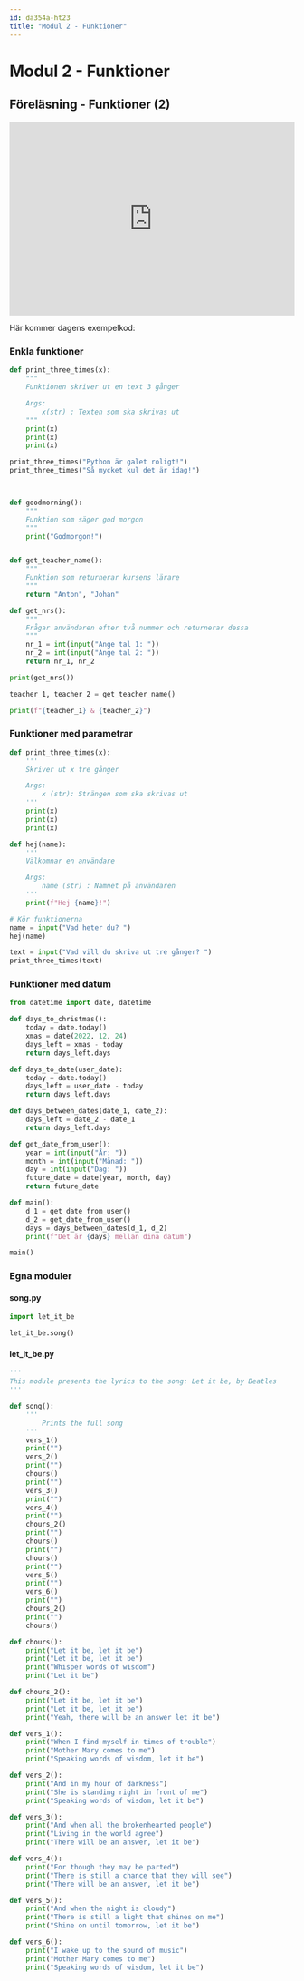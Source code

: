 ```yaml
---
id: da354a-ht23
title: "Modul 2 - Funktioner"
---
```


# Modul 2 - Funktioner

## Föreläsning - Funktioner (2)

<div class="frame">
    <div style="left: 0; width: 100%; height: 0; position: relative; padding-bottom: 56.2696%; padding-top: 58px;"><iframe src="https://www.slideshare.net/slideshow/embed_code/key/LRxlOex9DYwwyL" style="top: 0; left: 0; width: 100%; height: 100%; position: absolute; border: 0;" allowfullscreen scrolling="no" allow="encrypted-media;"></iframe></div>
</div>

Här kommer dagens exempelkod:

### Enkla funktioner

```python
def print_three_times(x):
    """
    Funktionen skriver ut en text 3 gånger

    Args:
        x(str) : Texten som ska skrivas ut
    """
    print(x)
    print(x)
    print(x)

print_three_times("Python är galet roligt!")
print_three_times("Så mycket kul det är idag!")



def goodmorning():
    """
    Funktion som säger god morgon
    """
    print("Godmorgon!")


def get_teacher_name():
    """
    Funktion som returnerar kursens lärare
    """
    return "Anton", "Johan"

def get_nrs():
    """
    Frågar användaren efter två nummer och returnerar dessa
    """
    nr_1 = int(input("Ange tal 1: "))
    nr_2 = int(input("Ange tal 2: "))
    return nr_1, nr_2

print(get_nrs())

teacher_1, teacher_2 = get_teacher_name()

print(f"{teacher_1} & {teacher_2}")
```

### Funktioner med parametrar

```python
def print_three_times(x):
    '''
    Skriver ut x tre gånger

    Args:
        x (str): Strängen som ska skrivas ut
    '''
    print(x)
    print(x)
    print(x)

def hej(name):
    '''
    Välkomnar en användare

    Args:
        name (str) : Namnet på användaren
    '''
    print(f"Hej {name}!")

# Kör funktionerna
name = input("Vad heter du? ")
hej(name)

text = input("Vad vill du skriva ut tre gånger? ")
print_three_times(text)
```

### Funktioner med datum
```python
from datetime import date, datetime

def days_to_christmas():
    today = date.today()
    xmas = date(2022, 12, 24)
    days_left = xmas - today
    return days_left.days

def days_to_date(user_date):
    today = date.today()
    days_left = user_date - today
    return days_left.days

def days_between_dates(date_1, date_2):
    days_left = date_2 - date_1
    return days_left.days

def get_date_from_user():
    year = int(input("År: "))
    month = int(input("Månad: "))
    day = int(input("Dag: "))
    future_date = date(year, month, day)
    return future_date

def main():
    d_1 = get_date_from_user()
    d_2 = get_date_from_user()
    days = days_between_dates(d_1, d_2)
    print(f"Det är {days} mellan dina datum")

main()
```

### Egna moduler

#### song.py
```py
import let_it_be

let_it_be.song()
```

#### let_it_be.py
```py
'''
This module presents the lyrics to the song: Let it be, by Beatles
'''

def song():
    '''
        Prints the full song
    '''
    vers_1()
    print("")
    vers_2()
    print("")
    chours()
    print("")
    vers_3()
    print("")
    vers_4()
    print("")
    chours_2()
    print("")
    chours()
    print("")
    chours()
    print("")
    vers_5()
    print("")
    vers_6()
    print("")
    chours_2()
    print("")
    chours()

def chours():
    print("Let it be, let it be")
    print("Let it be, let it be")
    print("Whisper words of wisdom")
    print("Let it be")

def chours_2():
    print("Let it be, let it be")
    print("Let it be, let it be")
    print("Yeah, there will be an answer let it be")

def vers_1():
    print("When I find myself in times of trouble")
    print("Mother Mary comes to me")
    print("Speaking words of wisdom, let it be")

def vers_2():
    print("And in my hour of darkness")
    print("She is standing right in front of me")
    print("Speaking words of wisdom, let it be")

def vers_3():
    print("And when all the brokenhearted people")
    print("Living in the world agree")
    print("There will be an answer, let it be")

def vers_4():
    print("For though they may be parted")
    print("There is still a chance that they will see")
    print("There will be an answer, let it be")

def vers_5():
    print("And when the night is cloudy")
    print("There is still a light that shines on me")
    print("Shine on until tomorrow, let it be")

def vers_6():
    print("I wake up to the sound of music")
    print("Mother Mary comes to me")
    print("Speaking words of wisdom, let it be")
```